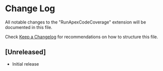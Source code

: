 # Change Log

All notable changes to the "RunApexCodeCoverage" extension will be documented in this file.

Check [Keep a Changelog](http://keepachangelog.com/) for recommendations on how to structure this file.

## [Unreleased]

- Initial release